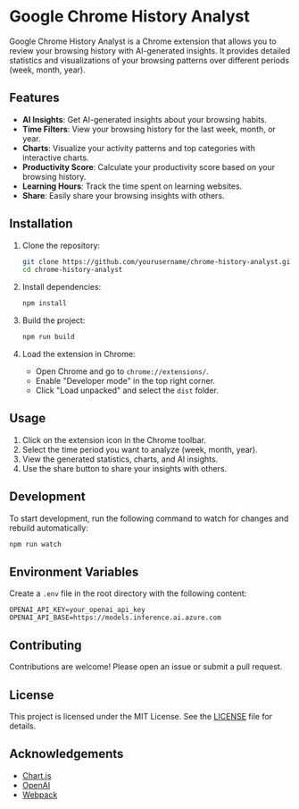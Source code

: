 # Google Chrome History Analyst

Google Chrome History Analyst is a Chrome extension that allows you to review your browsing history with AI-generated insights. It provides detailed statistics and visualizations of your browsing patterns over different periods (week, month, year).

## Features

- **AI Insights**: Get AI-generated insights about your browsing habits.
- **Time Filters**: View your browsing history for the last week, month, or year.
- **Charts**: Visualize your activity patterns and top categories with interactive charts.
- **Productivity Score**: Calculate your productivity score based on your browsing history.
- **Learning Hours**: Track the time spent on learning websites.
- **Share**: Easily share your browsing insights with others.

## Installation

1. Clone the repository:
    ```sh
    git clone https://github.com/yourusername/chrome-history-analyst.git
    cd chrome-history-analyst
    ```

2. Install dependencies:
    ```sh
    npm install
    ```

3. Build the project:
    ```sh
    npm run build
    ```

4. Load the extension in Chrome:
    - Open Chrome and go to `chrome://extensions/`.
    - Enable "Developer mode" in the top right corner.
    - Click "Load unpacked" and select the `dist` folder.

## Usage

1. Click on the extension icon in the Chrome toolbar.
2. Select the time period you want to analyze (week, month, year).
3. View the generated statistics, charts, and AI insights.
4. Use the share button to share your insights with others.

## Development

To start development, run the following command to watch for changes and rebuild automatically:
```sh
npm run watch
```

## Environment Variables

Create a `.env` file in the root directory with the following content:
```
OPENAI_API_KEY=your_openai_api_key
OPENAI_API_BASE=https://models.inference.ai.azure.com
```

## Contributing

Contributions are welcome! Please open an issue or submit a pull request.

## License

This project is licensed under the MIT License. See the [LICENSE](LICENSE) file for details.

## Acknowledgements

- [Chart.js](https://www.chartjs.org/)
- [OpenAI](https://www.openai.com/)
- [Webpack](https://webpack.js.org/)
